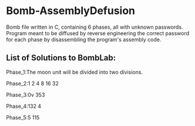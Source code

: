 # Bomb-AssemblyDefusion
Bomb file written in C, containing 6 phases, all with unknown passwords. Program meant to be diffused by reverse engineering the correct password for each phase by disassembling the program's assembly code. 

## List of Solutions to BombLab:
Phase_1:The moon unit will be divided into two divisions.

Phase_2:1 2 4 8 16 32

Phase_3:0v 353

Phase_4:132 4

Phase_5:5 115
